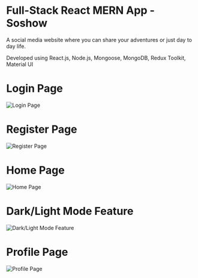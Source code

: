 # Full-Stack React MERN App - Soshow
A social media website where you can share your adventures or just day to day life.

Developed using React.js, Node.js, Mongoose, MongoDB, Redux Toolkit, Material UI

# Login Page
![Login Page](https://i.imgur.com/5tbfS8o.png)

# Register Page
![Register Page](https://i.imgur.com/yFxU4L4.png)

# Home Page
![Home Page](https://i.imgur.com/qsVacLE.png)

# Dark/Light Mode Feature
![Dark/Light Mode Feature](https://i.imgur.com/pyYdO0u.gif)

# Profile Page
![Profile Page](https://i.imgur.com/GNg0b6r.png)
